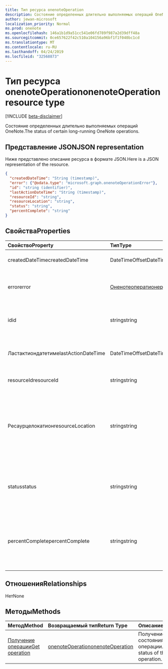 ```yaml
---
title: Тип ресурса onenoteOperation
description: Состояние определенных длительно выполняемых операций OneNote.
author: jewan-microsoft
localization_priority: Normal
ms.prod: onenote
ms.openlocfilehash: 146a1b1d9a51cc541e06fd789f987a2d39dff48a
ms.sourcegitcommit: 0ce657622f42c510a104156a96bf1f1f040bc1cd
ms.translationtype: MT
ms.contentlocale: ru-RU
ms.lasthandoff: 04/24/2019
ms.locfileid: "32568873"
---
```

# <a name="onenoteoperation-resource-type"></a><span data-ttu-id="fdff5-103">Тип ресурса onenoteOperation</span><span class="sxs-lookup"><span data-stu-id="fdff5-103">onenoteOperation resource type</span></span>

[!INCLUDE [beta-disclaimer](../../includes/beta-disclaimer.md)]

<span data-ttu-id="fdff5-104">Состояние определенных длительно выполняемых операций OneNote.</span><span class="sxs-lookup"><span data-stu-id="fdff5-104">The status of certain long-running OneNote operations.</span></span>

## <a name="json-representation"></a><span data-ttu-id="fdff5-105">Представление JSON</span><span class="sxs-lookup"><span data-stu-id="fdff5-105">JSON representation</span></span>

<span data-ttu-id="fdff5-106">Ниже представлено описание ресурса в формате JSON.</span><span class="sxs-lookup"><span data-stu-id="fdff5-106">Here is a JSON representation of the resource.</span></span>

<!-- {
  "blockType": "resource",
  "optionalProperties": [

  ],
  "@odata.type": "microsoft.graph.onenoteOperation"
}-->

```json
{
  "createdDateTime": "String (timestamp)",
  "error": {"@odata.type": "microsoft.graph.onenoteOperationError"},
  "id": "string (identifier)",
  "lastActionDateTime": "String (timestamp)",
  "resourceId": "string",
  "resourceLocation": "string",
  "status": "string",
  "percentComplete": "string"
}

```
## <a name="properties"></a><span data-ttu-id="fdff5-107">Свойства</span><span class="sxs-lookup"><span data-stu-id="fdff5-107">Properties</span></span>
| <span data-ttu-id="fdff5-108">Свойство</span><span class="sxs-lookup"><span data-stu-id="fdff5-108">Property</span></span>     | <span data-ttu-id="fdff5-109">Тип</span><span class="sxs-lookup"><span data-stu-id="fdff5-109">Type</span></span>   |<span data-ttu-id="fdff5-110">Описание</span><span class="sxs-lookup"><span data-stu-id="fdff5-110">Description</span></span>|
|:---------------|:--------|:----------|
|<span data-ttu-id="fdff5-111">createdDateTime</span><span class="sxs-lookup"><span data-stu-id="fdff5-111">createdDateTime</span></span>| <span data-ttu-id="fdff5-112">DateTimeOffset</span><span class="sxs-lookup"><span data-stu-id="fdff5-112">DateTimeOffset</span></span> |<span data-ttu-id="fdff5-113">Время начала операции.</span><span class="sxs-lookup"><span data-stu-id="fdff5-113">The start time of the operation.</span></span>|
|<span data-ttu-id="fdff5-114">error</span><span class="sxs-lookup"><span data-stu-id="fdff5-114">error</span></span>|[<span data-ttu-id="fdff5-115">Оненотеоператионеррор</span><span class="sxs-lookup"><span data-stu-id="fdff5-115">onenoteOperationError</span></span>](onenoteoperationerror.md)|<span data-ttu-id="fdff5-116">Ошибка, возвращенная операцией.</span><span class="sxs-lookup"><span data-stu-id="fdff5-116">The error returned by the operation.</span></span>|
|<span data-ttu-id="fdff5-117">id</span><span class="sxs-lookup"><span data-stu-id="fdff5-117">id</span></span>|<span data-ttu-id="fdff5-118">string</span><span class="sxs-lookup"><span data-stu-id="fdff5-118">string</span></span>|<span data-ttu-id="fdff5-119">Идентификатор операции. Только для чтения.</span><span class="sxs-lookup"><span data-stu-id="fdff5-119">The operation id. Read-only.</span></span>|
|<span data-ttu-id="fdff5-120">Ластактиондатетиме</span><span class="sxs-lookup"><span data-stu-id="fdff5-120">lastActionDateTime</span></span>| <span data-ttu-id="fdff5-121">DateTimeOffset</span><span class="sxs-lookup"><span data-stu-id="fdff5-121">DateTimeOffset</span></span> |<span data-ttu-id="fdff5-122">Время последнего действия операции.</span><span class="sxs-lookup"><span data-stu-id="fdff5-122">The time of the last action of the operation.</span></span>|
|<span data-ttu-id="fdff5-123">resourceId</span><span class="sxs-lookup"><span data-stu-id="fdff5-123">resourceId</span></span>|<span data-ttu-id="fdff5-124">string</span><span class="sxs-lookup"><span data-stu-id="fdff5-124">string</span></span>|<span data-ttu-id="fdff5-125">Идентификатор ресурса.</span><span class="sxs-lookup"><span data-stu-id="fdff5-125">The resource id.</span></span>|
|<span data-ttu-id="fdff5-126">Ресаурцелокатион</span><span class="sxs-lookup"><span data-stu-id="fdff5-126">resourceLocation</span></span>|<span data-ttu-id="fdff5-127">string</span><span class="sxs-lookup"><span data-stu-id="fdff5-127">string</span></span>|<span data-ttu-id="fdff5-128">URI ресурса для объекта.</span><span class="sxs-lookup"><span data-stu-id="fdff5-128">The resource URI for the object.</span></span> <span data-ttu-id="fdff5-129">Например, URI ресурса для скопированной страницы или раздела.</span><span class="sxs-lookup"><span data-stu-id="fdff5-129">For example, the resource URI for a copied page or section.</span></span> |
|<span data-ttu-id="fdff5-130">status</span><span class="sxs-lookup"><span data-stu-id="fdff5-130">status</span></span>|<span data-ttu-id="fdff5-131">string</span><span class="sxs-lookup"><span data-stu-id="fdff5-131">string</span></span>|<span data-ttu-id="fdff5-132">Текущее состояние операции: `notstarted`, `running`,, `completed``failed`</span><span class="sxs-lookup"><span data-stu-id="fdff5-132">The current status of the operation: `notstarted`, `running`, `completed`, `failed`</span></span> |
|<span data-ttu-id="fdff5-133">percentComplete</span><span class="sxs-lookup"><span data-stu-id="fdff5-133">percentComplete</span></span>|<span data-ttu-id="fdff5-134">string</span><span class="sxs-lookup"><span data-stu-id="fdff5-134">string</span></span>|<span data-ttu-id="fdff5-135">Процент завершения операции, если операция все еще находится в `running` состоянии.</span><span class="sxs-lookup"><span data-stu-id="fdff5-135">The operation percent complete if the operation is still in `running` status</span></span>

## <a name="relationships"></a><span data-ttu-id="fdff5-136">Отношения</span><span class="sxs-lookup"><span data-stu-id="fdff5-136">Relationships</span></span>
<span data-ttu-id="fdff5-137">Нет</span><span class="sxs-lookup"><span data-stu-id="fdff5-137">None</span></span>


## <a name="methods"></a><span data-ttu-id="fdff5-138">Методы</span><span class="sxs-lookup"><span data-stu-id="fdff5-138">Methods</span></span>

| <span data-ttu-id="fdff5-139">Метод</span><span class="sxs-lookup"><span data-stu-id="fdff5-139">Method</span></span>           | <span data-ttu-id="fdff5-140">Возвращаемый тип</span><span class="sxs-lookup"><span data-stu-id="fdff5-140">Return Type</span></span>    |<span data-ttu-id="fdff5-141">Описание</span><span class="sxs-lookup"><span data-stu-id="fdff5-141">Description</span></span>|
|:---------------|:--------|:----------|
|[<span data-ttu-id="fdff5-142">Получение операции</span><span class="sxs-lookup"><span data-stu-id="fdff5-142">Get operation</span></span>](../api/onenoteoperation-get.md) | [<span data-ttu-id="fdff5-143">onenoteOperation</span><span class="sxs-lookup"><span data-stu-id="fdff5-143">onenoteOperation</span></span>](onenoteoperation.md) |<span data-ttu-id="fdff5-144">Получение состояния операции.</span><span class="sxs-lookup"><span data-stu-id="fdff5-144">Get the status of the operation.</span></span> |

<!-- uuid: 8fcb5dbc-d5aa-4681-8e31-b001d5168d79
2015-10-25 14:57:30 UTC -->
<!--
{
  "type": "#page.annotation",
  "description": "onenoteOperation resource",
  "keywords": "",
  "section": "documentation",
  "tocPath": "",
  "suppressions": []
}
-->
